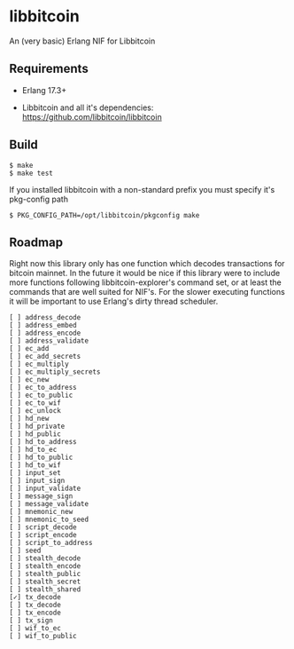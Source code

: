 libbitcoin
=====

An (very basic) Erlang NIF for Libbitcoin

Requirements
------------

* Erlang 17.3+

* Libbitcoin and all it's dependencies: https://github.com/libbitcoin/libbitcoin

Build
-----

    $ make
    $ make test
    
If you installed libbitcoin with a non-standard prefix you must specify it's pkg-config path

    $ PKG_CONFIG_PATH=/opt/libbitcoin/pkgconfig make


Roadmap
-------

Right now this library only has one function which decodes transactions for bitcoin mainnet. In the future it would be nice if this library were to include more functions following libbitcoin-explorer's command set, or at least the commands that are well suited for NIF's. For the slower executing functions it will be important to use Erlang's dirty thread scheduler.

```
[ ] address_decode
[ ] address_embed
[ ] address_encode
[ ] address_validate
[ ] ec_add
[ ] ec_add_secrets
[ ] ec_multiply
[ ] ec_multiply_secrets
[ ] ec_new
[ ] ec_to_address
[ ] ec_to_public
[ ] ec_to_wif
[ ] ec_unlock
[ ] hd_new
[ ] hd_private
[ ] hd_public
[ ] hd_to_address
[ ] hd_to_ec
[ ] hd_to_public
[ ] hd_to_wif
[ ] input_set
[ ] input_sign
[ ] input_validate
[ ] message_sign
[ ] message_validate
[ ] mnemonic_new
[ ] mnemonic_to_seed
[ ] script_decode
[ ] script_encode
[ ] script_to_address
[ ] seed
[ ] stealth_decode
[ ] stealth_encode
[ ] stealth_public
[ ] stealth_secret
[ ] stealth_shared
[✓] tx_decode
[ ] tx_decode
[ ] tx_encode
[ ] tx_sign
[ ] wif_to_ec
[ ] wif_to_public
```
